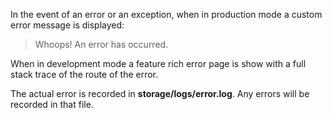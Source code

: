 In the event of an error or an exception, when in production mode a custom error message is displayed:

> Whoops! An error has occurred.

When in development mode a feature rich error page is show with a full stack trace of the route of the error.

The actual error is recorded in **storage/logs/error.log**. Any errors will be recorded in that file.

